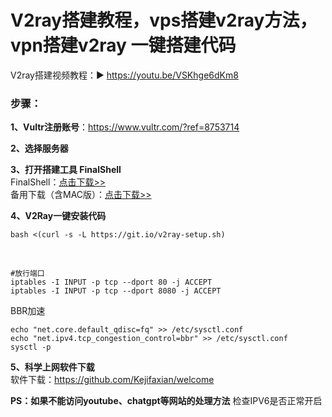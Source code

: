 # V2ray搭建教程，vps搭建v2ray方法，vpn搭建v2ray 一键搭建代码
V2ray搭建视频教程：▶ https://youtu.be/VSKhge6dKm8
### 步骤：<br>
**1、Vultr注册账号**：https://www.vultr.com/?ref=8753714<br>

**2、选择服务器**<br>

**3、打开搭建工具 FinalShell**<br>
FinalShell：[点击下载>>](https://kjfx.lanzoui.com/iqm6Uosbzha)<br>
备用下载（含MAC版）：<a href="http://www.hostbuf.com/t/988.html" target="_blank">点击下载>></a><br>

**4、V2Ray一键安装代码**<br>

    bash <(curl -s -L https://git.io/v2ray-setup.sh)

<br>

    #放行端口
    iptables -I INPUT -p tcp --dport 80 -j ACCEPT
    iptables -I INPUT -p tcp --dport 8080 -j ACCEPT

BBR加速

    echo "net.core.default_qdisc=fq" >> /etc/sysctl.conf
    echo "net.ipv4.tcp_congestion_control=bbr" >> /etc/sysctl.conf
    sysctl -p

**5、科学上网软件下载**<br>
软件下载：https://github.com/Kejifaxian/welcome

**PS：如果不能访问youtube、chatgpt等网站的处理方法**
检查IPV6是否正常开启
